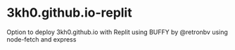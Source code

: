 # 3kh0.github.io-replit
Option to deploy 3kh0.github.io with Replit using BUFFY by @retronbv using node-fetch and express
